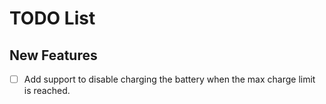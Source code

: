 # TODO List

## New Features
- [ ] Add support to disable charging the battery when the max charge limit is reached.
